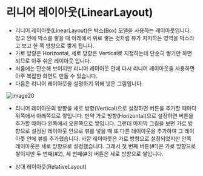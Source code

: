 # 리니어 레이아웃(LinearLayout)

- 리니어 레이아웃(LinearLayout)은 박스(Box) 모델을 사용하는 레이아웃입니다. 창고 안에 박스를 쌓을 때 아래에서 위로 쌓는 것처럼 뷰가 차지하는 영역을 박스라고 보고 한 쪽 방향으로 쌓게 됩니다.
- 가로 방향은 Horizontal, 세로 방향은 Vertical로 지정하는데 단순히 쌓기만 하면 되므로 아주 쉬운 레이아웃 입니다. 
- 처음에는 단순해 보이지만 리니어 레이아웃 안에 다시 리니어 레이아웃을 사용하면 아주 복잡한 화면도 만들 수 있습니다.
- 다음은 리니어 레이아웃을 설명하기 위해 넣은 그림입니다.

![image20](https://raw.githubusercontent.com/yonggyo1125/curriculum300H/main/7.Android(60%EC%8B%9C%EA%B0%84)/1~2%EC%9D%BC%EC%B0%A8(6h)%20-%20%EA%B0%9C%EB%B0%9C%ED%99%98%EA%B2%BD%20%EC%84%A4%EC%A0%95%2C%20%EB%B7%B0%2C%20%EB%A0%88%EC%9D%B4%EC%95%84%EC%9B%83/images/layouts/image20.png)

- 리니어 레이아웃의 방향을 세로 방향(Vertical)으로 설정하면 버튼을 추가할 때마다 위쪽에서 아래쪽으로 쌓입니다. 만약 가로 방향(Horizontal)으로 설정하면 버튼을 추가할 때마다 왼쪽에서 오른쪽으로 쌓입니다. 그런데 마지막 그림을 보면 가로 방향으로 설정된 레이아웃 안으로 뷰를 넣을 때 또 다른 레이아웃을 추가하여 그 레이아웃 안에 뷰를 추가했습니다. 바깥 레이아웃은 가로 방향으로 설정되었지만 안쪽 레이아웃은 세로 방향으로 설정했습니다. 그래서 첫 번째 버튼(#1)은 가로 방향으로 쌓이지만 두 번째(#2), 세 번째(#3) 버튼은 세로 방향으로 쌓입니다. 

- 상대 레이아웃(RelativeLayout)
